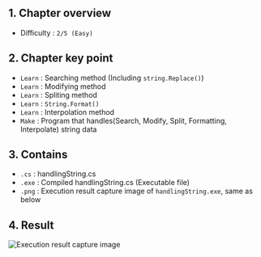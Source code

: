 ## 1. Chapter overview
- Difficulty : `2/5 (Easy)`

## 2. Chapter key point
- `Learn` : Searching method (Including `string.Replace()`)
- `Learn` : Modifying method 
- `Learn` : Spliting method 
- `Learn` : `String.Format()`
- `Learn` : Interpolation method 
- `Make` : Program that handles(Search, Modify, Split, Formatting, Interpolate) string data

## 3. Contains
- `.cs` : handlingString.cs
- `.exe` : Compiled handlingString.cs (Executable file)
- `.png` : Execution result capture image of `handlingString.exe`, same as below

## 4. Result
![Execution result capture image]()
